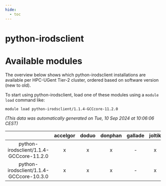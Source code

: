 ```yaml
---
hide:
  - toc
---
```


python-irodsclient
==================

# Available modules


The overview below shows which python-irodsclient installations are available per HPC-UGent Tier-2 cluster, ordered based on software version (new to old).

To start using python-irodsclient, load one of these modules using a `module load` command like:

```shell
module load python-irodsclient/1.1.4-GCCcore-11.2.0
```

*(This data was automatically generated on Tue, 10 Sep 2024 at 10:06:06 CEST)*  

| |accelgor|doduo|donphan|gallade|joltik|shinx|skitty|
| :---: | :---: | :---: | :---: | :---: | :---: | :---: | :---: |
|python-irodsclient/1.1.4-GCCcore-11.2.0|x|x|x|-|x|-|x|
|python-irodsclient/1.1.4-GCCcore-10.3.0|x|x|x|-|x|-|x|
